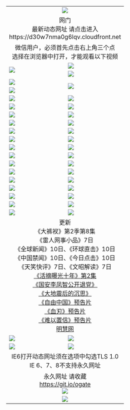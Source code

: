 ﻿<table>
  <tr></tr>
  <tr><td colspan=2 align=center><img src="https://cloud.githubusercontent.com/assets/11880933/13434984/f430fae2-e012-11e5-814f-c2df1e82b247.jpg" /></td></tr>
  <tr><td colspan=2 align=center>网门<br>最新动态网址 请点击进入
<br>https://d30w7nma0g6lqv.cloudfront.net
    </td>
  </tr>
  <tr>
    <td colspan=2 align=center>微信用户，必须首先点击右上角三个点<br>选择在浏览器中打开，才能观看以下视频</td>
  </tr>
  <tr>
    <td rowspan=2><a href="https://d30w7nma0g6lqv.cloudfront.net/ogUP.aspx?name=11DKC.mp4&count=T:2,2:8,1:16&from=github" target="_blank"><img src="https://d30w7nma0g6lqv.cloudfront.net/Up/11DKC1.jpg" /></a></td> 
    <td><div><a href="https://d30w7nma0g6lqv.cloudfront.net/ogUP.aspx?name=LRWS.mp4&count=7B:9,6B:44,5A:10,5B:35,4A:14,4B:19,3A:10,3B:26,2A:16,2B:21,1A:23,1B:29&current=7B:9" target="_blank"><img src="https://d30w7nma0g6lqv.cloudfront.net/Up/LRWS.jpg" /></a></td>
   </tr>
  <tr>
    <td><a href="https://d30w7nma0g6lqv.cloudfront.net/ogNiceVedio.aspx" target="_blank"><img src="https://d30w7nma0g6lqv.cloudfront.net/Up/TGKDY.jpg" /></a></td>
  </tr>
  <tr>
    <td><a href="https://d30w7nma0g6lqv.cloudfront.net/ogUP.aspx?name=JQR.mp4&count=2" target="_blank"><img src="https://d30w7nma0g6lqv.cloudfront.net/Up/JQR.jpg" /></a></td>   
    <td rowspan=2><a href="https://d30w7nma0g6lqv.cloudfront.net/ogUP.aspx?name=JP.mp4&count=9" target="_blank"><img src="https://d30w7nma0g6lqv.cloudfront.net/Up/JP.jpg" /></td>
  </tr>
  <tr>
    <td><a href="https://d30w7nma0g6lqv.cloudfront.net/ogUP.aspx?name=WH.mp4" target="_blank"><img src="https://d30w7nma0g6lqv.cloudfront.net/Up/WH.jpg" /></a></td>
  </tr>
  <tr>
    <td><a href="https://d30w7nma0g6lqv.cloudfront.net/ogUP.aspx?name=SSZJ.mp4&count=480P:9,S:2" target="_blank"><img src="https://d30w7nma0g6lqv.cloudfront.net/Up/SSZJ.jpg" /></a></td>
    <td><a href="https://d30w7nma0g6lqv.cloudfront.net/ogUP.aspx?name=ZY.mp4&count=2015:16" target="_blank"><img src="https://d30w7nma0g6lqv.cloudfront.net/Up/ZY.jpg" /></a</td>
  </tr>
  <tr>
    <td><a href="https://d30w7nma0g6lqv.cloudfront.net/ogUP.aspx?name=XTFY.mp4&count=B:2,A:24" target="_blank"><img src="https://d30w7nma0g6lqv.cloudfront.net/Up/XTFY.jpg" /></a></td>
    <td><a href="https://d30w7nma0g6lqv.cloudfront.net/ogUP.aspx?name=1XQK.mp4&count=13" target="_blank"><img src="https://d30w7nma0g6lqv.cloudfront.net/Up/1XQK.jpg" /></a</td>
  </tr>
  <tr>
    <td><a href="https://d30w7nma0g6lqv.cloudfront.net/ogUP.aspx?name=1LYF.mp4&count=2" target="_blank"><img src="https://d30w7nma0g6lqv.cloudfront.net/Up/1LYF0.jpg" /></a></td>
    <td><a href="https://d30w7nma0g6lqv.cloudfront.net/ogUP.aspx?name=1ZGC.mp4&count=6" target="_blank"><img src="https://d30w7nma0g6lqv.cloudfront.net/Up/1ZGC0.jpg" /></a></td>
  </tr>
  <tr>
    <td><a href="https://d30w7nma0g6lqv.cloudfront.net/ogUP.aspx?name=1ZKM.mp4&count=3&current=3" target="_blank"><img src="https://d30w7nma0g6lqv.cloudfront.net/Up/1ZKM0.jpg" /></a></td>  
    <td><a href="https://d30w7nma0g6lqv.cloudfront.net/ogUP.aspx?name=1WWY.mp4&count=6&current=6" target="_blank"><img src="https://d30w7nma0g6lqv.cloudfront.net/Up/1WWY0.jpg" /></a></td>
  </tr>
  <tr>
    <td><a href="https://d30w7nma0g6lqv.cloudfront.net/ogUP.aspx?name=10JGY.mp4&count=3" target="_blank"><img src="https://d30w7nma0g6lqv.cloudfront.net/Up/10JGY0.jpg" /></a></td>
    <td><a href="https://d30w7nma0g6lqv.cloudfront.net/ogUP.aspx?name=10CYS.mp4&count=2" target="_blank"><img src="https://d30w7nma0g6lqv.cloudfront.net/Up/10CYS0.jpg" /></a></td>
  </tr>
  <tr>
    <td><a href="https://d30w7nma0g6lqv.cloudfront.net/ogUP.aspx?name=4SQQ.mp4&count=201603:8,201602:20,201601:21&current=201603:8" target="_blank"><img src="https://d30w7nma0g6lqv.cloudfront.net/Up/4SQQ0.jpg"/></a></td>
    <td><a href="https://d30w7nma0g6lqv.cloudfront.net/ogUP.aspx?name=4SHQ.mp4&count=201603:10,201602:27,201601:28&current=201603:10" target="_blank"><img src="https://d30w7nma0g6lqv.cloudfront.net/Up/4SHQ0.jpg"/></a></td>
  </tr>
  <tr>
    <td><a href="https://d30w7nma0g6lqv.cloudfront.net/ogUP.aspx?name=4SZG.mp4&count=201603:9,201602:21,201601:23&current=201603:9" target="_blank"><img src="https://d30w7nma0g6lqv.cloudfront.net/Up/4SZG0.jpg"/></a></td>
    <td><a href="https://d30w7nma0g6lqv.cloudfront.net/ogUP.aspx?name=4SDJ.mp4&count=201603A:9,201603B:5,201602A:24,201602B:7,201601A:48,201601B:6&current=201603A:9" target="_blank"><img src="https://d30w7nma0g6lqv.cloudfront.net/Up/4SDJ0.jpg"/></a></td>
  </tr>
  <tr>
    <td><a href="https://d30w7nma0g6lqv.cloudfront.net/ogUP.aspx?name=4SGX.mp4&count=201603:1&current=201603:1" target="_blank"><img src="https://d30w7nma0g6lqv.cloudfront.net/Up/4SGX0.jpg"/></a></td>
    <td><a href="https://d30w7nma0g6lqv.cloudfront.net/ogUP.aspx?name=4SHD.mp4&count=201603:3&current=201603:1" target="_blank"><img src="https://d30w7nma0g6lqv.cloudfront.net/Up/4SHD0.jpg"/></a></td>
  </tr>
  <tr>
    <td><a href="https://d30w7nma0g6lqv.cloudfront.net/ogUP.aspx?name=4CTX.mp4&count=201603:2,201602:3,201601:4&current=201603:2" target="_blank"><img src="https://d30w7nma0g6lqv.cloudfront.net/Up/4CTX0.jpg"/></a></td>
    <td><a href="https://d30w7nma0g6lqv.cloudfront.net/ogUP.aspx?name=4CWZ.mp4&count=201603:1,201602:4,201601:4&current=201603:1" target="_blank"><img src="https://d30w7nma0g6lqv.cloudfront.net/Up/4CWZ0.jpg"/></a></td>
  </tr>
  <tr>
    <td><a href="https://d30w7nma0g6lqv.cloudfront.net/onUP.aspx?name=https://d2t6x1lwzcff38.cloudfront.net/" target="_blank"><img src="https://d30w7nma0g6lqv.cloudfront.net/Up/0DTW.jpg"/></a></td>
    <td><a href="https://d30w7nma0g6lqv.cloudfront.net/onUP.aspx?name=https://d240ns8up8earz.cloudfront.net/acenter/" target="_blank"><img src="https://d30w7nma0g6lqv.cloudfront.net/Up/0TDW.jpg" /></a></td>
  </tr>
  <tr>
    <td><a href="https://d30w7nma0g6lqv.cloudfront.net/onUP.aspx?name=https://d4508d6vomz2p.cloudfront.net/gb/nsc413.htm" target="_blank"><img src="https://d30w7nma0g6lqv.cloudfront.net/Up/0DJY.jpg" /></a></td>
    <td><a href="https://d30w7nma0g6lqv.cloudfront.net/onUP.aspx?name=https://d3bxwq7vzudb5l.cloudfront.net/xtr/gb/prog204.html" target="_blank"><img src="https://d30w7nma0g6lqv.cloudfront.net/Up/0XTR.jpg" /></a></td>
  </tr>
  <tr>
    <td><a href="https://d30w7nma0g6lqv.cloudfront.net/onUP.aspx?name=https://d3aj00iefsmfgc.cloudfront.net/" target="_blank"><img src="https://d30w7nma0g6lqv.cloudfront.net/Up/0MHW.jpg" /></a></td>
    <td><a href="https://d30w7nma0g6lqv.cloudfront.net/onUP.aspx?name=https://d1lcj91uv80klr.cloudfront.net/" target="_blank"><img src="https://d30w7nma0g6lqv.cloudfront.net/Up/0ZJW.jpg" /></a></td>
  </tr>
  <tr>
    <td><a href="https://d30w7nma0g6lqv.cloudfront.net/ogUP.aspx?name=0FG.zip" target="_blank"><img src="https://d30w7nma0g6lqv.cloudfront.net/Up/0FG.jpg" /></a></td>
    <td><a href="https://d30w7nma0g6lqv.cloudfront.net/ogUP.aspx?name=0FGA.apk" target="_blank"><img src="https://d30w7nma0g6lqv.cloudfront.net/Up/0FGA.jpg" /></a></td>
  </tr>
  <tr>
    <td><a href="https://d30w7nma0g6lqv.cloudfront.net/ogUP.aspx?name=0U.zip" target="_blank"><img src="https://d30w7nma0g6lqv.cloudfront.net/Up/0U.jpg" /></a></td>
    <td><a href="https://d30w7nma0g6lqv.cloudfront.net/ogUP.aspx?name=0UA.apk" target="_blank"><img src="https://d30w7nma0g6lqv.cloudfront.net/Up/0UA.jpg" /></a></td>
  </tr>
  <tr>
    <td><a href="https://d30w7nma0g6lqv.cloudfront.net/ogUP.aspx?name=0iPPOTV.zip" target="_blank"><img src="https://d30w7nma0g6lqv.cloudfront.net/Up/0iPPOTV.jpg" /></a></td>
    <td><a href="https://d30w7nma0g6lqv.cloudfront.net/ogUP.aspx?name=0iNTD.apk" target="_blank"><img src="https://d30w7nma0g6lqv.cloudfront.net/Up/0iNTD.jpg" /></a></td>
  </tr>
  <tr>
    <td colspan=2 align=center>更新<br>
      《大裤衩》第2季第8集<br>
      《雷人网事小品》7日<br>
      《全球新闻》10日、《环球直击》10日<br>
      《中国禁闻》10日、《今日点击》10日<br>
      《天笑快评》7日、《文昭解读》7日<br>
      <a href="https://d30w7nma0g6lqv.cloudfront.net/ogUP.aspx?name=SSZJ.mp4&count=480P:9,S:2&current=S:2" target="_blank">《活摘曝光十年》第2集</a><br>
      <a href="https://d30w7nma0g6lqv.cloudfront.net/ogUP.aspx?name=4LFZ.mp4" target="_blank">《国安李凤智公开退党》</a><br>
      <a href="https://d30w7nma0g6lqv.cloudfront.net/ogUP.aspx?name=4DDZHDCS.mp4" target="_blank">《大地震后的沉思》</a><br>
      <a href="https://d30w7nma0g6lqv.cloudfront.net/ogUP.aspx?name=11ZYZG0.mp4" target="_blank">《自由中国》预告片</a><br>
      <a href="https://d30w7nma0g6lqv.cloudfront.net/ogUP.aspx?name=11XR.mp4" target="_blank">《血刃》预告片</a><br>
      <a href="https://d30w7nma0g6lqv.cloudfront.net/ogUP.aspx?name=11NYZX.mp4&count=2" target="_blank">《难以置信》预告片</a><br>
      <a href="https://d30w7nma0g6lqv.cloudfront.net/onUP.aspx?name=https://www.minghui.org/" target="_blank">明慧网</a></td>
    </td>
  </tr>
  <tr>
    <td><a href="https://d30w7nma0g6lqv.cloudfront.net/ogNice.aspx" target="_blank"><img src="https://d30w7nma0g6lqv.cloudfront.net/Up/0WCYY.jpg" /></a></td>
    <td><a href="https://d30w7nma0g6lqv.cloudfront.net/onCO.aspx?ob=600%E4%BA%8B%E7%89%A9&op=%E5%A2%9E%E5%88%A0%E6%94%B9&args=WH1~%23%E7%B1%BB%E5%9E%8B6%E6%96%B0%E9%97%BB%7c%23%E7%B1%BB%E5%9E%8B6%E8%AF%84%E8%AE%BA&mode=" target="_blank"><img src="https://d30w7nma0g6lqv.cloudfront.net/Up/0WZTT.jpg" /></a></td> 
  </tr>
  <tr>
    <td><a href="https://d30w7nma0g6lqv.cloudfront.net/ogDY.aspx" target="_blank"><img src="https://d30w7nma0g6lqv.cloudfront.net/Up/0FK.jpg" /></a></td>
    <td><a href="https://d30w7nma0g6lqv.cloudfront.net/ogST.aspx" target="_blank"><img src="https://d30w7nma0g6lqv.cloudfront.net/Up/0ST.jpg" /></a></td> 
  </tr>
  <tr>
    <td colspan=2 align=center>IE6打开动态网址须在选项中勾选TLS 1.0<br/>IE 6、7、8不支持永久网址<br/>
      <!--微信可扫描以下临时二维码<br/>https://bit.ly/1mBQHW8<br/><a href="https://d30w7nma0g6lqv.cloudfront.net/Up/0WMGDL3.png" target="_blank"><img src="https://d30w7nma0g6lqv.cloudfront.net/Up/0WMGD3.png"/></a><br-->
  </tr>
  <tr>
    <td colspan=2 align=center>永久网址 请收藏<br/><a href="https://git.io/ogate" target="_blank">https://git.io/ogate</a><br/><a href="https://d30w7nma0g6lqv.cloudfront.net/Up/0WMGDL2.png" target="_blank"><img src="https://d30w7nma0g6lqv.cloudfront.net/Up/0WMGD2.png"/></a></td>
  </tr>
  <tr>
    <td colspan=2 align=center><a href="https://d30w7nma0g6lqv.cloudfront.net/ogUP.aspx?name=0oGate.apk" target="_blank"><img src="https://d30w7nma0g6lqv.cloudfront.net/Up/0WMAZ.jpg" /></a></td>
  </tr>
  <!--tr>
    <td colspan=2 align=center>可能失效的动态网址
    </td>
  </tr-->
</table>
